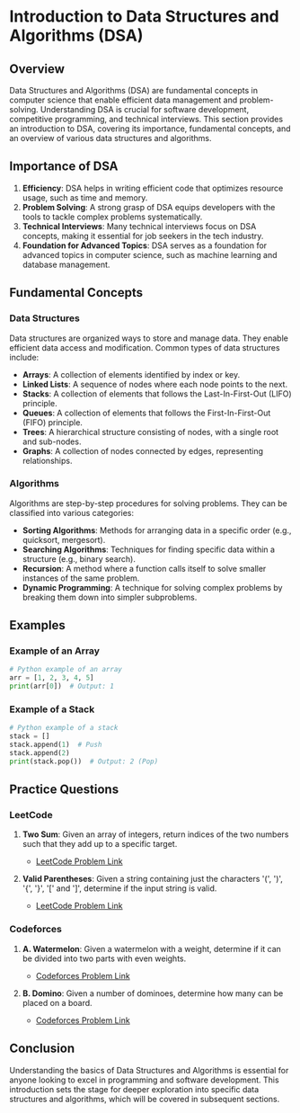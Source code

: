 # Introduction to Data Structures and Algorithms (DSA)

## Overview

Data Structures and Algorithms (DSA) are fundamental concepts in computer science that enable efficient data management and problem-solving. Understanding DSA is crucial for software development, competitive programming, and technical interviews. This section provides an introduction to DSA, covering its importance, fundamental concepts, and an overview of various data structures and algorithms.

## Importance of DSA

1. **Efficiency**: DSA helps in writing efficient code that optimizes resource usage, such as time and memory.
2. **Problem Solving**: A strong grasp of DSA equips developers with the tools to tackle complex problems systematically.
3. **Technical Interviews**: Many technical interviews focus on DSA concepts, making it essential for job seekers in the tech industry.
4. **Foundation for Advanced Topics**: DSA serves as a foundation for advanced topics in computer science, such as machine learning and database management.

## Fundamental Concepts

### Data Structures

Data structures are organized ways to store and manage data. They enable efficient data access and modification. Common types of data structures include:

- **Arrays**: A collection of elements identified by index or key.
- **Linked Lists**: A sequence of nodes where each node points to the next.
- **Stacks**: A collection of elements that follows the Last-In-First-Out (LIFO) principle.
- **Queues**: A collection of elements that follows the First-In-First-Out (FIFO) principle.
- **Trees**: A hierarchical structure consisting of nodes, with a single root and sub-nodes.
- **Graphs**: A collection of nodes connected by edges, representing relationships.

### Algorithms

Algorithms are step-by-step procedures for solving problems. They can be classified into various categories:

- **Sorting Algorithms**: Methods for arranging data in a specific order (e.g., quicksort, mergesort).
- **Searching Algorithms**: Techniques for finding specific data within a structure (e.g., binary search).
- **Recursion**: A method where a function calls itself to solve smaller instances of the same problem.
- **Dynamic Programming**: A technique for solving complex problems by breaking them down into simpler subproblems.

## Examples

### Example of an Array

```python
# Python example of an array
arr = [1, 2, 3, 4, 5]
print(arr[0])  # Output: 1
```

### Example of a Stack

```python
# Python example of a stack
stack = []
stack.append(1)  # Push
stack.append(2)
print(stack.pop())  # Output: 2 (Pop)
```

## Practice Questions

### LeetCode

1. **Two Sum**: Given an array of integers, return indices of the two numbers such that they add up to a specific target.
   - [LeetCode Problem Link](https://leetcode.com/problems/two-sum/)

2. **Valid Parentheses**: Given a string containing just the characters '(', ')', '{', '}', '[' and ']', determine if the input string is valid.
   - [LeetCode Problem Link](https://leetcode.com/problems/valid-parentheses/)

### Codeforces

1. **A. Watermelon**: Given a watermelon with a weight, determine if it can be divided into two parts with even weights.
   - [Codeforces Problem Link](https://codeforces.com/problemset/problem/4/A)

2. **B. Domino**: Given a number of dominoes, determine how many can be placed on a board.
   - [Codeforces Problem Link](https://codeforces.com/problemset/problem/100/A)

## Conclusion

Understanding the basics of Data Structures and Algorithms is essential for anyone looking to excel in programming and software development. This introduction sets the stage for deeper exploration into specific data structures and algorithms, which will be covered in subsequent sections.